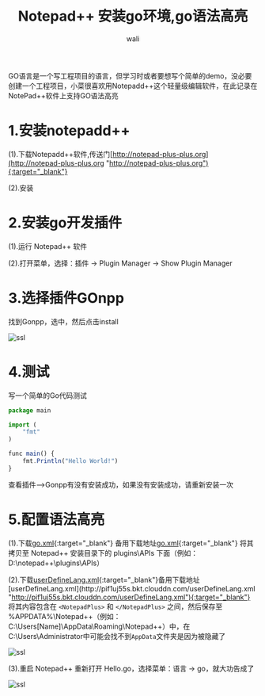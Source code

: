 ﻿---
layout: post
title: Notepad++ 安装go环境,go语法高亮  #标题
tagline: Notepad++ 安装go环境，配置go语法高亮
category: Go      #分类
author: wali    #作者
tag: Go     #标签
ghurl:        #github url
ghurl_zip:   #github zip下载

post_nav: false
---

GO语言是一个写工程项目的语言，但学习时或者要想写个简单的demo，没必要创建一个工程项目，小菜很喜欢用Notepadd++这个轻量级编辑软件，在此记录在NotePad++软件上支持GO语法高亮


# 1.安装notepadd++

(1).下载Notepadd++软件,传送门[http://notepad-plus-plus.org](http://notepad-plus-plus.org "http://notepad-plus-plus.org"){:target="_blank"}
	
(2).安装
	
	
# 2.安装go开发插件

(1).运行 Notepad++ 软件
	
(2).打开菜单，选择：插件 -> Plugin Manager -> Show Plugin Manager
	
# 3.选择插件GOnpp

找到Gonpp，选中，然后点击install

![ssl](http://pif1uj55s.bkt.clouddn.com/go/notepad1.jpg)
	

# 4.测试

写一个简单的Go代码测试

```javascript
package main

import (
    "fmt"
)

func main() {
    fmt.Println("Hello World!") 
}
```	

查看插件-->Gonpp有没有安装成功，如果没有安装成功，请重新安装一次

# 5.配置语法高亮

(1).下载[go.xml](http://go-lang.cat-v.org/text-editors/notepad-plus-plus/go.xml "http://go-lang.cat-v.org/text-editors/notepad-plus-plus/go.xml"){:target="_blank"} 备用下载地址[go.xml](http://pif1uj55s.bkt.clouddn.com/go.xml "http://pif1uj55s.bkt.clouddn.com/go.xml"){:target="_blank"} 将其拷贝至 Notepad++ 安装目录下的 plugins\APIs 下面（例如：D:\notepad++\plugins\APIs）

(2).下载[userDefineLang.xml](http://go-lang.cat-v.org/text-editors/notepad-plus-plus/userDefineLang.xml "http://go-lang.cat-v.org/text-editors/notepad-plus-plus/userDefineLang.xml"){:target="_blank"}备用下载地址[userDefineLang.xml](http://pif1uj55s.bkt.clouddn.com/userDefineLang.xml "http://pif1uj55s.bkt.clouddn.com/userDefineLang.xml"){:target="_blank"} 将其内容包含在 `<NotepadPlus>` 和 `</NotepadPlus>` 之间，然后保存至 %APPDATA%\Notepad++（例如：C:\Users\[Name]\AppData\Roaming\Notepad++）中，在C:\Users\Administrator中可能会找不到`AppData`文件夹是因为被隐藏了

![ssl](http://pif1uj55s.bkt.clouddn.com/go/notepad2.jpg)

(3).重启 Notepad++ 重新打开 Hello.go，选择菜单：语言 -> go，就大功告成了


![ssl](http://pif1uj55s.bkt.clouddn.com/go/notepad3.jpg)


















